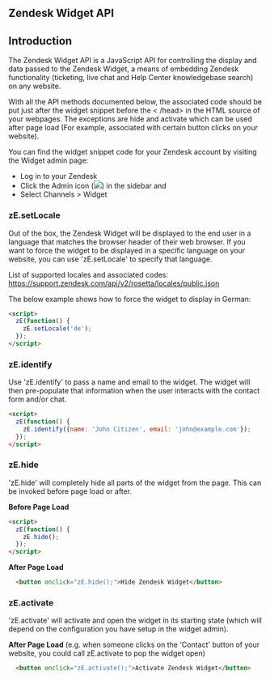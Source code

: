 ## Zendesk Widget API

## Introduction

The Zendesk Widget API is a JavaScript API for controlling the display and data passed to the Zendesk Widget, a means of embedding Zendesk functionality (ticketing, live chat and Help Center knowledgebase search) on any website.

With all the API methods documented below, the associated code should be put just after the widget snippet before the < /head> in the HTML source of your webpages. The exceptions are hide and activate which can be used after page load (For example, associated with certain button clicks on your website).

You can find the widget snippet code for your Zendesk account by visiting the Widget admin page:
* Log in to your Zendesk
* Click the Admin icon (![](http://zen-marketing-documentation.s3.amazonaws.com/docs/en/manage_icon.png)) in the sidebar and
* Select Channels >  Widget

### zE.setLocale

Out of the box, the Zendesk Widget will be displayed to the end user in a language that matches the browser header of their web browser. If you want to force the widget to be displayed in a specific language on your website, you can use 'zE.setLocale' to specify that language.

List of supported locales and associated codes: https://support.zendesk.com/api/v2/rosetta/locales/public.json

The below example shows how to force the widget to display in German:

```html
<script>
  zE(function() {
    zE.setLocale('de');
  });
</script>
```

### zE.identify

Use 'zE.identify' to pass a name and email to the widget. The widget will then pre-populate that information when the user interacts with the contact form and/or chat.

```html
<script>
  zE(function() {
    zE.identify({name: 'John Citizen', email: 'john@example.com'});
  });
</script>
```

### zE.hide

'zE.hide' will completely hide all parts of the widget from the page. This can be invoked before page load or after.

**Before Page Load**
```html
<script>
  zE(function() {
    zE.hide();
  });
</script>
```

**After Page Load**
```html
  <button onclick="zE.hide();">Hide Zendesk Widget</button>
```

### zE.activate

'zE.activate' will activate and open the widget in its starting state (which will depend on the configuration you have setup in the widget admin).

**After Page Load** (e.g. when someone clicks on the 'Contact' button of your website, you could call zE.activate to pop the widget open)
```html
  <button onclick="zE.activate();">Activate Zendesk Widget</button>
```
